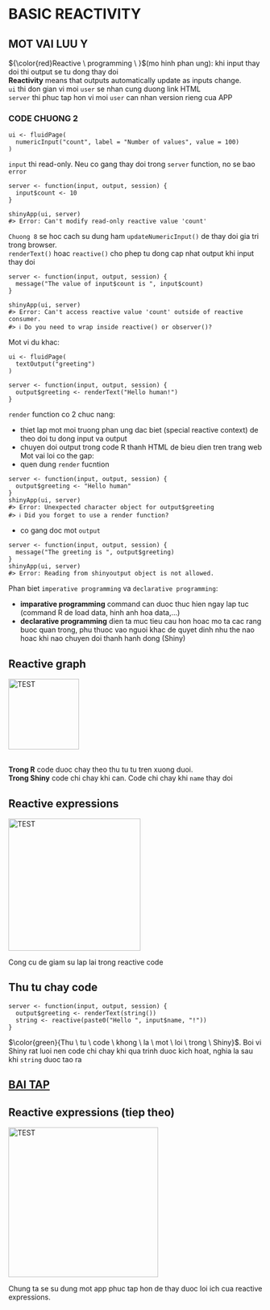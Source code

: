 # BASIC REACTIVITY
## MOT VAI LUU Y
${\color{red}Reactive \ programming \ }$(mo hinh phan ung): khi input thay doi thi output se tu dong thay doi
<br> **Reactivity** means that outputs automatically update as inputs change. 
<br> `ui` thi don gian vi moi `user` se nhan cung duong link HTML
<br> `server` thi phuc tap hon vi moi `user` can nhan version rieng cua APP
### CODE CHUONG 2
```
ui <- fluidPage(
  numericInput("count", label = "Number of values", value = 100)
)
```
`input` thi read-only. Neu co gang thay doi trong `server` function, no se bao `error`
```
server <- function(input, output, session) {
  input$count <- 10  
}

shinyApp(ui, server)
#> Error: Can't modify read-only reactive value 'count'
```
`Chuong 8` se hoc cach su dung ham `updateNumericInput()` de thay doi gia tri trong browser. 
<br>`renderText()` hoac `reactive()` cho phep tu dong cap nhat output khi input thay doi
```
server <- function(input, output, session) {
  message("The value of input$count is ", input$count)
}

shinyApp(ui, server)
#> Error: Can't access reactive value 'count' outside of reactive consumer.
#> ℹ Do you need to wrap inside reactive() or observer()?
```
Mot vi du khac:
```
ui <- fluidPage(
  textOutput("greeting")
)

server <- function(input, output, session) {
  output$greeting <- renderText("Hello human!")
}
```
`render` function co 2 chuc nang: 
- thiet lap mot moi truong phan ung dac biet (special reactive context) de theo doi tu dong input va output
- chuyen doi output trong code R thanh HTML de bieu dien tren trang web
<br> Mot vai loi co the gap:
- quen dung `render` fucntion
```
server <- function(input, output, session) {
  output$greeting <- "Hello human"
}
shinyApp(ui, server)
#> Error: Unexpected character object for output$greeting
#> ℹ Did you forget to use a render function?
```
- co gang doc mot `output`
```
server <- function(input, output, session) {
  message("The greeting is ", output$greeting)
}
shinyApp(ui, server)
#> Error: Reading from shinyoutput object is not allowed.
```
Phan biet `imperative programming` va `declarative programming`:
- **imparative programming** command can duoc thuc hien ngay lap tuc (command R de load data, hinh anh hoa data,...)
- **declarative programming** dien ta muc tieu cau hon hoac mo ta cac rang buoc quan trong, phu thuoc vao nguoi khac de quyet dinh nhu the nao hoac khi nao chuyen doi thanh hanh dong (Shiny)
## Reactive graph 
<img width="140" alt="TEST" src="https://github.com/thiendattran/R_shiny/assets/123424766/5fe6e268-5882-45bd-ab00-657cecc4ea53">

<br> **Trong R** code duoc chay theo thu tu tu tren xuong duoi. 
<br> **Trong Shiny** code chi chay khi can. Code chi chay khi `name` thay doi

## Reactive expressions
<img width="262" alt="TEST" src="https://github.com/thiendattran/R_shiny/assets/123424766/5b0b6947-be79-4699-88be-136318496a76">

Cong cu de giam su lap lai trong reactive code
## Thu tu chay code
```
server <- function(input, output, session) {
  output$greeting <- renderText(string())
  string <- reactive(paste0("Hello ", input$name, "!"))
}
```
$\color{green}{Thu \ tu \ code \ khong \ la \ mot \ loi \ trong \ Shiny}$. Boi vi Shiny rat luoi nen code chi chay khi qua trinh duoc kich hoat, nghia la sau khi `string` duoc tao ra

## [BAI TAP](https://mastering-shiny.org/basic-reactivity.html)
## Reactive expressions (tiep theo)
<img width="297" alt="TEST" src="https://github.com/thiendattran/R_shiny/assets/123424766/1109e9f6-4552-42b6-82ba-f5876d2c7833">

Chung ta se su dung mot app phuc tap hon de thay duoc loi ich cua reactive expressions. 



